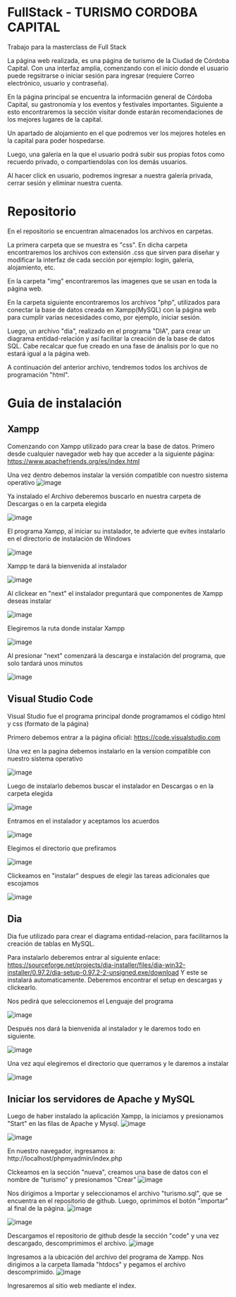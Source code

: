 # FullStack - TURISMO CORDOBA CAPITAL
Trabajo para la masterclass de Full Stack

La página web realizada, es una página de turismo de la Ciudad de Córdoba Capital. Con una interfaz amplia, comenzando con el inicio donde el usuario puede regsitrarse o iniciar sesión para ingresar (requiere Correo electrónico, usuario y contraseña). 

En la página principal se encuentra la información general de Córdoba Capital, su gastronomía y los eventos y festivales importantes.
Siguiente a esto encontraremos la sección visitar donde estarán recomendaciones de los mejores lugares de la capital.

Un apartado de alojamiento en el que podremos ver los mejores hoteles en la capital para poder hospedarse.

Luego, una galería en la que el usuario podrá subir sus propias fotos como recuerdo privado, o compartiendolas con los demás usuarios.

Al hacer click en usuario, podremos  ingresar a nuestra galería privada, cerrar sesión y eliminar nuestra cuenta.

# Repositorio

En el repositorio se encuentran almacenados los archivos en carpetas.

La primera carpeta que se muestra es "css". En dicha carpeta encontraremos los archivos con extensión .css que sirven para diseñar
y modificar la interfaz de cada sección por ejemplo: login, galeria, alojamiento, etc.

En la carpeta "img" encontraremos las imagenes que se usan en toda la página web.

En la carpeta siguiente encontraremos los archivos "php", utilizados para conectar la base de datos creada en Xampp(MySQL) con la página web para cumplir varias necesidades como, por ejemplo, iniciar sesión.

Luego, un archivo "dia", realizado en el programa "DIA", para crear un diagrama entidad-relación y así facilitar la creación de la base de datos SQL. Cabe recalcar que fue creado en una fase de ánalisis por lo que no estará igual a la página web. 

A continuación del anterior archivo, tendremos todos los archivos de programación "html".

# Guia de instalación

## Xampp

Comenzando con Xampp utilizado para crear la base de datos.
Primero desde cualquier navegador web hay que acceder a la siguiente página: https://www.apachefriends.org/es/index.html

Una vez dentro debemos instalar la versión compatible con nuestro sistema operativo
![image](https://github.com/Benjaminnrp/FullStack/assets/118995132/a13e660a-1552-4b0d-9113-cb0bb421ae1f)

Ya instalado el Archivo deberemos buscarlo en nuestra carpeta de Descargas o en la carpeta elegida

![image](https://github.com/Benjaminnrp/FullStack/assets/118995132/9c74e01b-7cd5-41cf-969d-030c8ce41f03)

El programa Xampp, al iniciar su instalador, te advierte que evites instalarlo en el directorio de instalación de Windows

![image](https://github.com/Benjaminnrp/FullStack/assets/118995132/0b79dae4-99b9-4ff4-8551-d494a3a69c42)

Xampp te dará la bienvenida al instalador

![image](https://github.com/Benjaminnrp/FullStack/assets/118995132/cb65e103-e124-49cd-9ca8-ad37709d2f98)

Al clickear en "next" el instalador preguntará que componentes de Xampp deseas instalar

![image](https://github.com/Benjaminnrp/FullStack/assets/118995132/8e4e7577-14b0-4985-9083-9d683d8205ac)

Elegiremos la ruta donde instalar Xampp

![image](https://github.com/Benjaminnrp/FullStack/assets/118995132/c64578db-4f77-4d4b-b2a9-ecc6c2cba19b)

Al presionar "next" comenzará la descarga e instalación del programa, que solo tardará unos minutos

![image](https://github.com/Benjaminnrp/FullStack/assets/118995132/7e1c4e81-098c-4dda-94f5-489379b8b2c0)

## Visual Studio Code

Visual Studio fue el programa principal donde programamos el código html y css (formato de la página)

Primero debemos entrar a la página oficial: https://code.visualstudio.com

Una vez en la pagina debemos instalarlo en la version compatible con nuestro sistema operativo 

![image](https://github.com/Benjaminnrp/FullStack/assets/118995132/ed0ff360-0d8b-4477-8ccd-c5205c533c0f)

Luego de instalarlo debemos buscar el instalador en Descargas o en la carpeta elegida

![image](https://github.com/Benjaminnrp/FullStack/assets/118995132/12f785c9-b6e3-4709-b6ae-ec4119e31331)

Entramos en el instalador y aceptamos los acuerdos

![image](https://github.com/Benjaminnrp/FullStack/assets/118995132/d19339e2-7254-460b-aaed-18f5c0b59fcd)

Elegimos el directorio que prefiramos

![image](https://github.com/Benjaminnrp/FullStack/assets/118995132/15d53c5c-8862-4690-87de-7eb9b1c1ca02)

Clickeamos en "instalar" despues de elegir las tareas adicionales que escojamos

![image](https://github.com/Benjaminnrp/FullStack/assets/118995132/f91319f7-497e-42f5-ada7-7447318ea375)

##  Dia

Dia fue utilizado para crear el diagrama entidad-relacion, para facilitarnos la creación de tablas en MySQL.

Para instalarlo deberemos entrar al siguiente enlace: https://sourceforge.net/projects/dia-installer/files/dia-win32-installer/0.97.2/dia-setup-0.97.2-2-unsigned.exe/download
Y este se instalará automaticamente.
Deberemos encontrar el setup en descargas y clickearlo.

Nos pedirá que seleccionemos el Lenguaje del programa

![image](https://github.com/Benjaminnrp/FullStack/assets/118995132/0b22b838-a801-4d37-8b56-7826dbcd9f3a)

Después nos dará la bienvenida al instalador y le daremos todo en siguiente.

![image](https://github.com/Benjaminnrp/FullStack/assets/118995132/f00251e1-adfd-40c5-9c42-0930a337589b)

Una vez aquí elegiremos el directorio que querramos y le daremos a instalar

![image](https://github.com/Benjaminnrp/FullStack/assets/118995132/6a440aaa-b44d-490d-a3d6-ad21f4e9b907)


## Iniciar los servidores de Apache y MySQL

Luego de haber instalado la aplicación Xampp, la iniciamos y presionamos "Start" en las filas de Apache y Mysql. 
![image](https://github.com/Benjaminnrp/FullStack/assets/118995132/a7cdbd5e-e6bb-402b-90c8-ba3edcafe3cb)

![image](https://github.com/Benjaminnrp/FullStack/assets/118995132/27e09751-0f8b-4c8a-8f4b-3c33d344c725)



En nuestro navegador, ingresamos a: http://localhost/phpmyadmin/index.php

Clckeamos en la sección "nueva", creamos una base de datos con el nombre de "turismo" y presionamos "Crear"
![image](https://github.com/Benjaminnrp/FullStack/assets/118995132/a7818460-061e-46cd-98a9-1aeb3266770d)




Nos dirigimos a Importar y seleccionamos el archivo "turismo.sql", que se encuentra en el repositorio de github. Luego, oprimimos el botón "importar" al final de la página.
![image](https://github.com/Benjaminnrp/FullStack/assets/118995132/1b9bdc10-c732-4178-898a-1d6ae597cd54)


![image](https://github.com/Benjaminnrp/FullStack/assets/118995132/347b38e8-b4fb-4f34-957c-1a31062b1a0e)

Descargamos el repositorio de github desde la sección "code" y una vez descargado, descomprimimos el archivo.
![image](https://github.com/Benjaminnrp/FullStack/assets/118995132/3cc86136-635f-4d41-b636-a92706ee6218)



Ingresamos a la ubicación del archivo del programa de Xampp. Nos dirigimos a la carpeta llamada "htdocs" y pegamos el archivo descomprimido.
![image](https://github.com/Benjaminnrp/FullStack/assets/118995132/ac371524-0c28-4090-90ec-d9996a80c8f8)


Ingresaremos al sitio web mediante el index.











